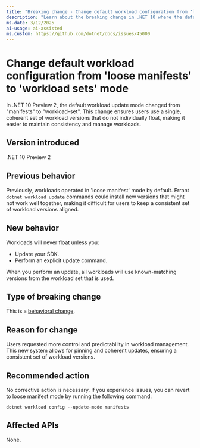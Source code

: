 ```yaml
---
title: "Breaking change - Change default workload configuration from 'loose manifests' to 'workload sets' mode"
description: "Learn about the breaking change in .NET 10 where the default workload update mode changed."
ms.date: 3/12/2025
ai-usage: ai-assisted
ms.custom: https://github.com/dotnet/docs/issues/45000
---
```


# Change default workload configuration from 'loose manifests' to 'workload sets' mode

In .NET 10 Preview 2, the default workload update mode changed from "manifests" to "workload-set". This change ensures users use a single, coherent set of workload versions that do not individually float, making it easier to maintain consistency and manage workloads.

## Version introduced

.NET 10 Preview 2

## Previous behavior

Previously, workloads operated in 'loose manifest' mode by default. Errant `dotnet workload update` commands could install new versions that might not work well together, making it difficult for users to keep a consistent set of workload versions aligned.

## New behavior

Workloads will never float unless you:

* Update your SDK.
* Perform an explicit update command.

When you perform an update, all workloads will use known-matching versions from the workload set that is used.

## Type of breaking change

This is a [behavioral change](../../categories.md#behavioral-change).

## Reason for change

Users requested more control and predictability in workload management. This new system allows for pinning and coherent updates, ensuring a consistent set of workload versions.

## Recommended action

No corrective action is necessary. If you experience issues, you can revert to loose manifest mode by running the following command:

```dotnetcli
dotnet workload config --update-mode manifests
```

## Affected APIs

None.

